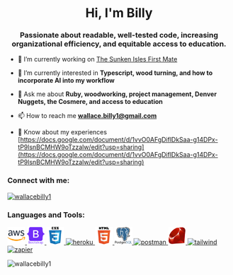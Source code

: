 <h1 align="center">Hi, I'm Billy</h1>
<h3 align="center">Passionate about readable, well-tested code, increasing organizational efficiency, and equitable access to education.</h3>

- 🔭 I’m currently working on [The Sunken Isles First Mate](https://github.com/The-Sunken-Isles-First-Mate)

- 🌱 I’m currently interested in **Typescript, wood turning, and how to incorporate AI into my workflow**

- 💬 Ask me about **Ruby, woodworking, project management, Denver Nuggets, the Cosmere, and access to education**

- 📫 How to reach me **wallace.billy1@gmail.com**

- 📄 Know about my experiences [https://docs.google.com/document/d/1vvO0AFgDiflDkSaa-g14DPx-tP9lsnBCMHW9oTzzalw/edit?usp=sharing](https://docs.google.com/document/d/1vvO0AFgDiflDkSaa-g14DPx-tP9lsnBCMHW9oTzzalw/edit?usp=sharing)

<h3 align="left">Connect with me:</h3>
<p align="left">
<a href="https://linkedin.com/in/wallacebilly1" target="blank"><img align="center" src="https://raw.githubusercontent.com/rahuldkjain/github-profile-readme-generator/master/src/images/icons/Social/linked-in-alt.svg" alt="wallacebilly1" height="30" width="40" /></a>
</p>

<h3 align="left">Languages and Tools:</h3>
<p align="left"> <a href="https://aws.amazon.com" target="_blank" rel="noreferrer"> <img src="https://raw.githubusercontent.com/devicons/devicon/master/icons/amazonwebservices/amazonwebservices-original-wordmark.svg" alt="aws" width="40" height="40"/> </a> <a href="https://getbootstrap.com" target="_blank" rel="noreferrer"> <img src="https://raw.githubusercontent.com/devicons/devicon/master/icons/bootstrap/bootstrap-plain-wordmark.svg" alt="bootstrap" width="40" height="40"/> </a> <a href="https://www.w3schools.com/css/" target="_blank" rel="noreferrer"> <img src="https://raw.githubusercontent.com/devicons/devicon/master/icons/css3/css3-original-wordmark.svg" alt="css3" width="40" height="40"/> </a> <a href="https://heroku.com" target="_blank" rel="noreferrer"> <img src="https://www.vectorlogo.zone/logos/heroku/heroku-icon.svg" alt="heroku" width="40" height="40"/> </a> <a href="https://www.w3.org/html/" target="_blank" rel="noreferrer"> <img src="https://raw.githubusercontent.com/devicons/devicon/master/icons/html5/html5-original-wordmark.svg" alt="html5" width="40" height="40"/> </a> <a href="https://www.postgresql.org" target="_blank" rel="noreferrer"> <img src="https://raw.githubusercontent.com/devicons/devicon/master/icons/postgresql/postgresql-original-wordmark.svg" alt="postgresql" width="40" height="40"/> </a> <a href="https://postman.com" target="_blank" rel="noreferrer"> <img src="https://www.vectorlogo.zone/logos/getpostman/getpostman-icon.svg" alt="postman" width="40" height="40"/> </a> <a href="https://www.ruby-lang.org/en/" target="_blank" rel="noreferrer"> <img src="https://raw.githubusercontent.com/devicons/devicon/master/icons/ruby/ruby-original.svg" alt="ruby" width="40" height="40"/> </a> <a href="https://tailwindcss.com/" target="_blank" rel="noreferrer"> <img src="https://www.vectorlogo.zone/logos/tailwindcss/tailwindcss-icon.svg" alt="tailwind" width="40" height="40"/> </a> <a href="https://zapier.com" target="_blank" rel="noreferrer"> <img src="https://www.vectorlogo.zone/logos/zapier/zapier-icon.svg" alt="zapier" width="40" height="40"/> </a> </p>

<p><img align="center" src="https://github-readme-stats.vercel.app/api/top-langs?username=wallacebilly1&show_icons=true&locale=en&layout=compact" alt="wallacebilly1" /></p>
